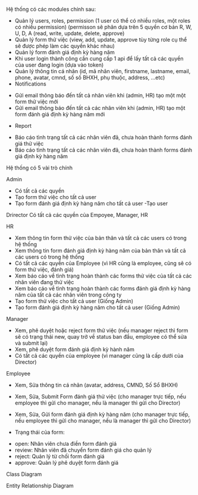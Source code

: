 Hệ thống có các modules chính sau: 

- Quản lý users, roles, permission (1 user có thể có nhiều roles, một roles có nhiều permission) (permisson sẽ phân dựa trên 5 quyền cơ bản R, W, U, D, A (read, write, update, delete, approve) 
- Quản lý form thử việc (view, add, update, approve tùy từng role cụ thể sẽ được phép làm các quyền khác nhau) 
- Quản lý form đánh giá định kỳ hàng năm 
- Khi user login thành công cần cung cấp 1 api để lấy tất cả các quyền của user đang login (dựa vào token) 
- Quản lý thông tin cá nhân (id, mã nhân viên, firstname, lastname, email, phone, avatar, cmnd, số số BHXH, phụ thuộc, address, …etc) 
- Notifications 
+ Gửi email thông báo đến tất cả nhân viên khi (admin, HR) tạo một một form thử việc mới
+ Gửi email thông báo đến tất cả các nhân viên khi (admin, HR) tạo một form đánh giá định kỳ hàng năm mới
- Report 
+ Báo cáo tình trạng tất cả các nhân viên đã, chưa hoàn thành forms đánh giá thử việc
+ Báo cáo tình trạng tất cả các nhân viên đã, chưa hoàn thành forms đánh giá định kỳ hàng năm

Hệ thống có 5 vài trò chính 

Admin 
- Có tất cả các quyền
- Tạo form thử việc cho tất cả user
- Tạo form đánh giá định kỳ hàng năm cho tất cả user
-Tạo user	


Drirector 
Có tất cả các quyền của Empoyee, Manager, HR 

HR 
- Xem thông tin form thử việc của bản thân và tất cả các users có trong hệ thống
- Xem thông tin form đánh giá định kỳ hàng năm của bản thân và tất cả các users có trong hệ thống
- Có tất cả các quyền của Employee (vì HR cũng là employee, cũng sẽ có form thử việc, đánh giá)
- Xem báo cáo về tình trạng hoàn thành các forms thử việc của tất cả các nhân viên đang thử việc
- Xem báo cáo về tình trạng hoàn thành các forms đánh giá định kỳ hàng năm của tất cả các nhân viên trong công ty
- Tạo form thử việc cho tất cả user (Giống Admin)
- Tạo form đánh giá định kỳ hàng năm cho tất cả user (Giống Admin)

Manager 
- Xem, phê duyệt hoặc reject form thử việc (nếu manager reject thì form sẽ có trạng thái new, quay trở về status ban đầu, employee có thể sửa và submit lại)
- Xem, phê duyệt form đánh giá định kỳ hành năm
- Có tất cả các quyền của employee (vì manager cũng là cấp dưới của Director)

Employee 
- Xem, Sửa thông tin cá nhân (avatar, address, CMND, Số Sổ BHXH)
- Xem, Sửa, Submit Form đánh giá thử việc (cho manager trực tiếp, nếu employee thì gửi cho manager, nếu là manager thì gửi cho Director)
- Xem, Sửa, Gửi form đánh giá định kỳ hàng năm (cho manager trực tiếp, nếu employee thì gửi cho manager, nếu là manager thì gửi cho Director)


-	Trạng thái của form: 
+ open: Nhân viên chưa điền form đánh giá
+ review: Nhân viên đã chuyển form đánh giá cho quản lý
+ reject: Quản lý từ chối form đánh giá
+ approve: Quản lý phê duyệt form đánh giá
























Class Diagram
 









Entity Relationship Diagram
 
